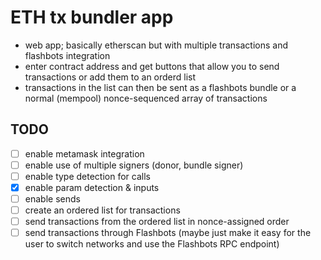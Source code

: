 # ETH tx bundler app

* web app; basically etherscan but with multiple transactions and flashbots integration
* enter contract address and get buttons that allow you to send transactions or add them to an orderd list
* transactions in the list can then be sent as a flashbots bundle or a normal (mempool) nonce-sequenced array of transactions

## TODO

* [ ] enable metamask integration
* [ ] enable use of multiple signers (donor, bundle signer)
* [ ] enable type detection for calls
* [x] enable param detection & inputs
* [ ] enable sends
* [ ] create an ordered list for transactions
* [ ] send transactions from the ordered list in nonce-assigned order
* [ ] send transactions through Flashbots (maybe just make it easy for the user to switch networks and use the Flashbots RPC endpoint)
